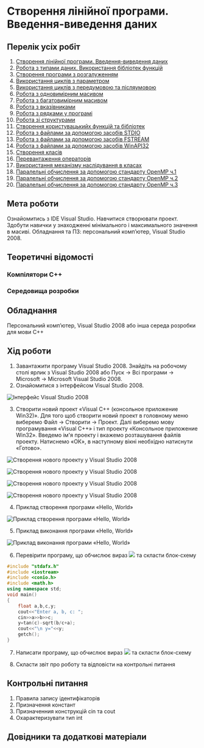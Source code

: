 # Створення лінійної програми. Введення-виведення даних

## Перелік усіх робіт

1. [Створення лінійної програми. Введення-виведення даних](lab-01.md)
2. [Робота з типами даних. Використання бібліотек функцій](lab-02.md)
3. [Створення програми з розгалуженням](lab-03.md)
4. [Використання циклів з параметром](lab-04.md)
5. [Використання циклів з передумовою та післяумовою](lab-05.md)
6. [Робота з одновимірним масивом](lab-06.md)
7. [Робота з багатовимірним масивом](lab-07.md)
8. [Робота з вказівниками](lab-08.md)
9. [Робота з рядками у програмі](lab-09.md)
10. [Робота зі структурами](lab-10.md)
11. [Створення користувацькийх функцій та бібліотек](lab-11.md)
12. [Робота з файлами за допомогою засобів STDIO](lab-12.md)
13. [Робота з файлами за допомогою засобів FSTREAM](lab-13.md)
14. [Робота з файлами за допомогою засобів WinAPI32](lab-14.md)
15. [Створення класів](lab-15.md)
16. [Перевантаження операторів](lab-16.md)
17. [Використання механізму наслідування в класах](lab-17.md)
18. [Паралельні обчислення за допомогою стандарту OpenMP ч.1](lab-18.md)
19. [Паралельні обчислення за допомогою стандарту OpenMP ч.2](lab-19.md)
20. [Паралельні обчислення за допомогою стандарту OpenMP ч.3](lab-20.md)


## Мета роботи 

Ознайомитись з IDE Visual Studio. Навчитися створювати проект. Здобути навички у знаходженнi мінімального і максимального значення в масиві.
Обладнання та ПЗ: персональний комп’ютер, Visual Studio 2008.

## Теоретичні відомості

### Компілятори С++

### Середовища розробки

## Обладнання

Персональний комп’ютер, Visual Studio 2008 або інша середа розробки для мови C++

## Хід роботи

1. Завантажити програму Visual Studio 2008. Знайдіть на робочому столі ярлик з Visual Studio 2008 або Пуск → Всі програми → Microsoft → Microsoft Visual Studio 2008.
2.	Ознайомитися з інтерфейсом Visual Studio 2008.

![Інтерфейс Visual Studio 2008](img/01-010.png)

3.	Створити новий проект «Visual C++ (консольное приложение Win32)». Для того щоб створити новий проект в головному меню виберемо Файл → Cтворити → Проект. Далі виберемо мову програмування «Visual C++» і тип проекту «Консольное приложение Win32». Введемо ім'я проекту і вкажемо розташування файлів проекту. Натиснемо «ОК», в наступному вікні необхідно натиснути «Готово».

![Створення нового проекту у Visual Studio 2008](img/01-020.png)

![Створення нового проекту у Visual Studio 2008](img/01-030.png)

![Створення нового проекту у Visual Studio 2008](img/01-040.png)

![Створення нового проекту у Visual Studio 2008](img/01-050.png)

4.	Приклад створення програми «Hello, World» 

![Приклад створення програми «Hello, World»](img/01-060.png)

5.	Приклад виконання програми «Hello, World» 

![Приклад виконання програми «Hello, World»](img/01-070.png)

6.	Перевірити програму, що обчислює вираз ![](img/01-085.gif) та скласти блок-схему
```cpp
#include "stdafx.h"
#include <iostream>
#include <conio.h>
#include <math.h>
using namespace std;
void main()
{
	float a,b,c,y;
	cout<<"Enter a, b, c: ";
	cin>>a>>b>>c;
	y=tan(c)-sqrt(b/c+a);
	cout<<"\n y="<<y;
	getch();  
}
```
7.	Написати програму, що обчислює вираз ![](img/01-095.gif) та скласти блок-схему

8. Скласти звіт про роботу та відповісти на контрольні питання

## Контрольні питання

1.	Правила запису ідентифікаторів
2.	Призначення констант
3.	Призначенния конструкцій cin та cout
4.	Охарактеризувати тип int

## Довідники та додаткові матеріали
